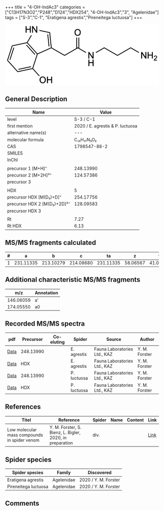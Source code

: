 +++
title = "4-OH-IndAc3"
categories = ["C13H17N3O2","P248","D124","HDX254",
"4-OH-IndAc3","3",
"Agelenidae"]
tags = ["S-3","C-1",
"Eratigena agrestis","Pireneitega luctuosa"]
+++

![](/img/4-OH-IndAc3.png)

## General Description

| Name                        | Value                            |
|-----------------------------|----------------------------------|
| level                       | S-3 / C-1                        |
| first mention               | 2020 / E. agrestis & P. luctuosa |
| alternative name(s)         | ---                              |
| molecular formula           | C₁₃H₁₇N₃O₂                       |
| CAS                         | 1798547-88-2                     |
| SMILES |   |
| InChI  |   |
|                             |                                  |
| precursor 1 [M+H]⁺          | 248.13990                        |
| precursor 2 [M+2H]²⁺        | 124.57386                        |
| precursor 3                 |                                  |
|                             |                                  |
| HDX                         | 5                                |
| precursor HDX   [M(D₅)+D]⁺   | 254.17756                        |
| precursor HDX 2 [M(D₅)+2D]²⁺ | 128.09583                        |
| precursor HDX 3             |                                  |
|                             |                                  |
| Rt                          | 7.27                             |
| Rt HDX                      | 6.13                             |

## MS/MS fragments calculated

| # | a         | b         | c         | ta        | z        | y        | tz       |
|---|-----------|-----------|-----------|-----------|----------|----------|----------|
| 1 | 231.11335 | 213.10279 | 214.08680 | 231.11335 | 58.06567 | 41.03912 | 75.09222 |

## Additional characteristic MS/MS fragments

| m/z | Annotation |
|-----|------------|
| 146.06059    | a'   |
| 174.05550    | a0   |

## Recorded MS/MS spectra

| pdf                                            | Precursor | Co-eluting | Spider      | Source                       | Author        |
|------------------------------------------------|-----------|------------|-------------|------------------------------|---------------|
| [Data](/pdf/E-agrestis/248_4-OH-IndAc3_Ea.pdf) | 248.13990 |            | E. agrestis | Fauna Laboratories Ltd., KAZ | Y. M. Forster |
| [Data](/pdf/E-agrestis/248_4-OH-IndAc3_Ea_HDX.pdf) | HDX |            | E. agrestis | Fauna Laboratories Ltd., KAZ | Y. M. Forster |
| [Data](/pdf/P-luctuosa/248_4-OH-IndAc3_Pl.pdf) | 248.13990 |           | P. luctuosa | Fauna Laboratories Ltd., KAZ | Y. M. Forster |
| [Data](/pdf/P-luctuosa/248_4-OH-IndAc3_Pl_HDX.pdf) | HDX |           | P. luctuosa | Fauna Laboratories Ltd., KAZ | Y. M. Forster |

## References

| Titel | Reference | Spider | Name | Content | Link |
|-------|-----------|--------|------|---------|------|
| Low molecular mass compounds in spider venom      | Y. M. Forster, S. Bienz, L. Bigler, 2020, in preparation          | div.       |   |   | [Link](unknown) |

## Spider species

| Spider species     | Family     | Discovered           |
|--------------------|------------|----------------------|
| Eratigena agrestis | Agelenidae | 2020 / Y. M. Forster |
| Pireneitega luctuosa  | Agelenidae | 2020 / Y. M. Forster |

## Comments